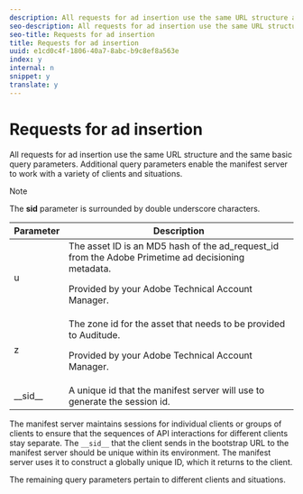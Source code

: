 ```yaml
---
description: All requests for ad insertion use the same URL structure and the same basic query parameters. Additional query parameters enable the manifest server to work with a variety of clients and situations.
seo-description: All requests for ad insertion use the same URL structure and the same basic query parameters. Additional query parameters enable the manifest server to work with a variety of clients and situations.
seo-title: Requests for ad insertion
title: Requests for ad insertion
uuid: e1cd0c4f-1806-40a7-8abc-b9c8ef8a563e
index: y
internal: n
snippet: y
translate: y
---
```


# Requests for ad insertion

All requests for ad insertion use the same URL structure and the same basic query parameters. Additional query parameters enable the manifest server to work with a variety of clients and situations.


>[!NOTE]
>
>The __sid__ parameter is surrounded by double underscore characters.


<table id="table_210C8BF3E233489DAF4D2C9AED23A17A"> 
 <thead> 
  <tr> 
   <th colname="col1" class="entry"> Parameter </th> 
   <th colname="col2" class="entry"> Description </th> 
  </tr>
 </thead>
 <tbody> 
  <tr> 
   <td colname="col1"><span class="codeph"> u</span> </td> 
   <td colname="col2">The asset ID is an MD5 hash of the <span class="codeph"> ad_request_id</span> from the Adobe Primetime ad decisioning metadata. <p>Provided by your Adobe Technical Account Manager. </p> </td> 
  </tr> 
  <tr> 
   <td colname="col1"><span class="codeph"> z</span> </td> 
   <td colname="col2">The zone id for the asset that needs to be provided to Auditude. <p>Provided by your Adobe Technical Account Manager. </p> </td> 
  </tr> 
  <tr> 
   <td colname="col1"><span class="codeph"> __sid__</span> </td> 
   <td colname="col2"> A unique id that the manifest server will use to generate the session id. </td> 
  </tr> 
 </tbody> 
</table>

The manifest server maintains sessions for individual clients or groups of clients to ensure that the sequences of API interactions for different clients stay separate. The `__sid__` that the client sends in the bootstrap URL to the manifest server should be unique within its environment. The manifest server uses it to construct a globally unique ID, which it returns to the client. 

The remaining query parameters pertain to different clients and situations. 
